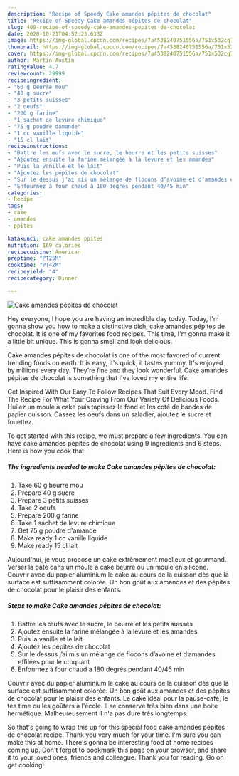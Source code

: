 ```yaml
---
description: "Recipe of Speedy Cake amandes pépites de chocolat"
title: "Recipe of Speedy Cake amandes pépites de chocolat"
slug: 409-recipe-of-speedy-cake-amandes-pepites-de-chocolat
date: 2020-10-21T04:52:23.633Z
image: https://img-global.cpcdn.com/recipes/7a4538240751556a/751x532cq70/cake-amandes-pepites-de-chocolat-photo-principale-de-la-recette.jpg
thumbnail: https://img-global.cpcdn.com/recipes/7a4538240751556a/751x532cq70/cake-amandes-pepites-de-chocolat-photo-principale-de-la-recette.jpg
cover: https://img-global.cpcdn.com/recipes/7a4538240751556a/751x532cq70/cake-amandes-pepites-de-chocolat-photo-principale-de-la-recette.jpg
author: Martin Austin
ratingvalue: 4.7
reviewcount: 29999
recipeingredient:
- "60 g beurre mou"
- "40 g sucre"
- "3 petits suisses"
- "2 oeufs"
- "200 g farine"
- "1 sachet de levure chimique"
- "75 g poudre damande"
- "1 cc vanille liquide"
- "15 cl lait"
recipeinstructions:
- "Battre les œufs avec le sucre, le beurre et les petits suisses"
- "Ajoutez ensuite la farine mélangée à la levure et les amandes"
- "Puis la vanille et le lait"
- "Ajoutez les pépites de chocolat"
- "Sur le dessus j’ai mis un mélange de flocons d’avoine et d’amandes effilées pour le croquant"
- "Enfournez à four chaud à 180 degrés pendant 40/45 min"
categories:
- Recipe
tags:
- cake
- amandes
- ppites

katakunci: cake amandes ppites 
nutrition: 169 calories
recipecuisine: American
preptime: "PT25M"
cooktime: "PT42M"
recipeyield: "4"
recipecategory: Dinner

---
```



![Cake amandes pépites de chocolat](https://img-global.cpcdn.com/recipes/7a4538240751556a/751x532cq70/cake-amandes-pepites-de-chocolat-photo-principale-de-la-recette.jpg)

Hey everyone, I hope you are having an incredible day today. Today, I'm gonna show you how to make a distinctive dish, cake amandes pépites de chocolat. It is one of my favorites food recipes. This time, I'm gonna make it a little bit unique. This is gonna smell and look delicious.

Cake amandes pépites de chocolat is one of the most favored of current trending foods on earth. It is easy, it's quick, it tastes yummy. It's enjoyed by millions every day. They're fine and they look wonderful. Cake amandes pépites de chocolat is something that I've loved my entire life.

Get Inspired With Our Easy To Follow Recipes That Suit Every Mood. Find The Recipe For What Your Craving From Our Variety Of Delicious Foods. Huilez un moule à cake puis tapissez le fond et les coté de bandes de papier cuisson. Cassez les oeufs dans un saladier, ajoutez le sucre et fouettez.


To get started with this recipe, we must prepare a few ingredients. You can have cake amandes pépites de chocolat using 9 ingredients and 6 steps. Here is how you cook that.

<!--inarticleads1-->

##### The ingredients needed to make Cake amandes pépites de chocolat:

1. Take 60 g beurre mou
1. Prepare 40 g sucre
1. Prepare 3 petits suisses
1. Take 2 oeufs
1. Prepare 200 g farine
1. Take 1 sachet de levure chimique
1. Get 75 g poudre d&#39;amande
1. Make ready 1 cc vanille liquide
1. Make ready 15 cl lait


Aujourd&#39;hui, je vous propose un cake extrêmement moelleux et gourmand. Verser la pâte dans un moule à cake beurré ou un moule en silicone. Couvrir avec du papier aluminium le cake au cours de la cuisson dès que la surface est suffisamment colorée. Un bon goût aux amandes et des pépites de chocolat pour le plaisir des enfants. 

<!--inarticleads2-->

##### Steps to make Cake amandes pépites de chocolat:

1. Battre les œufs avec le sucre, le beurre et les petits suisses
1. Ajoutez ensuite la farine mélangée à la levure et les amandes
1. Puis la vanille et le lait
1. Ajoutez les pépites de chocolat
1. Sur le dessus j’ai mis un mélange de flocons d’avoine et d’amandes effilées pour le croquant
1. Enfournez à four chaud à 180 degrés pendant 40/45 min


Couvrir avec du papier aluminium le cake au cours de la cuisson dès que la surface est suffisamment colorée. Un bon goût aux amandes et des pépites de chocolat pour le plaisir des enfants. Le cake idéal pour la pause-café, le tea time ou les goûters à l&#39;école. Il se conserve très bien dans une boite hermétique. Malheureusement il n&#39;a pas duré très longtemps. 

So that's going to wrap this up for this special food cake amandes pépites de chocolat recipe. Thank you very much for your time. I'm sure you can make this at home. There's gonna be interesting food at home recipes coming up. Don't forget to bookmark this page on your browser, and share it to your loved ones, friends and colleague. Thank you for reading. Go on get cooking!
